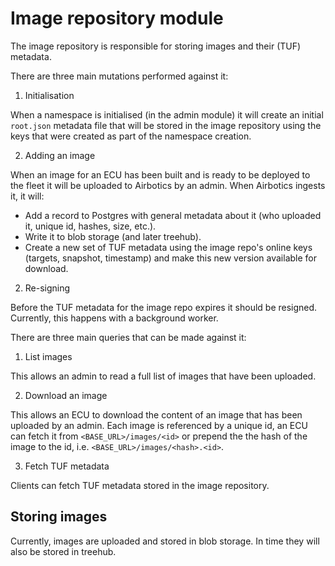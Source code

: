# Image repository module

The image repository is responsible for storing images and their (TUF) metadata. 

There are three main mutations performed against it:

1. Initialisation

When a namespace is initialised (in the admin module) it will create an initial `root.json` metadata file that will be stored in the image repository using the keys that were created as part of the namespace creation.

2. Adding an image

When an image for an ECU has been built and is ready to be deployed to the fleet it will be uploaded to Airbotics by an admin. When Airbotics ingests it, it will:
- Add a record to Postgres with general metadata about it (who uploaded it, unique id, hashes, size, etc.).
- Write it to blob storage (and later treehub).
- Create a new set of TUF metadata using the image repo's online keys (targets, snapshot, timestamp) and make this new version available for download.

2. Re-signing

Before the TUF metadata for the image repo expires it should be resigned. Currently, this happens with a background worker.

There are three main queries that can be made against it:

1. List images

This allows an admin to read a full list of images that have been uploaded.

2. Download an image

This allows an ECU to download the content of an image that has been uploaded by an admin. Each image is referenced by a unique id, an ECU can fetch it from `<BASE_URL>/images/<id>` or prepend the the hash of the image to the id, i.e. `<BASE_URL>/images/<hash>.<id>`.

3. Fetch TUF metadata

Clients can fetch TUF metadata stored in the image repository.


## Storing images

Currently, images are uploaded and stored in blob storage. In time they will also be stored in treehub.